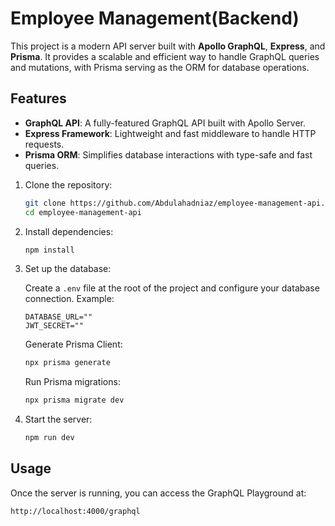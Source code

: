 # Employee Management(Backend)

This project is a modern API server built with **Apollo GraphQL**, **Express**, and **Prisma**. It provides a scalable and efficient way to handle GraphQL queries and mutations, with Prisma serving as the ORM for database operations.

## Features

- **GraphQL API**: A fully-featured GraphQL API built with Apollo Server.
- **Express Framework**: Lightweight and fast middleware to handle HTTP requests.
- **Prisma ORM**: Simplifies database interactions with type-safe and fast queries.

1. Clone the repository:

   ```bash
   git clone https://github.com/Abdulahadniaz/employee-management-api.git
   cd employee-management-api
   ```

2. Install dependencies:

   ```bash
   npm install
   ```

3. Set up the database:

   Create a `.env` file at the root of the project and configure your database connection. Example:

   ```env
   DATABASE_URL=""
   JWT_SECRET=""
   ```

   Generate Prisma Client:

   ```bash
   npx prisma generate
   ```

   Run Prisma migrations:

   ```bash
   npx prisma migrate dev
   ```

4. Start the server:

   ```bash
   npm run dev
   ```

## Usage

Once the server is running, you can access the GraphQL Playground at:

```
http://localhost:4000/graphql
```
